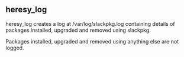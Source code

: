 ## heresy_log

heresy_log creates a log at /var/log/slackpkg.log containing details of
packages installed, upgraded and removed using slackpkg.

Packages installed, upgraded and removed using anything else are not
logged.
